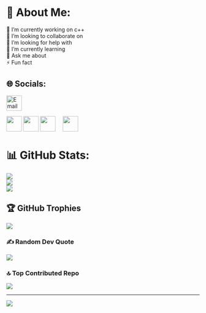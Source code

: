 # 💫 About Me:
🔭 I’m currently working on c++<br>👯 I’m looking to collaborate on <br>🤝 I’m looking for help with<br>🌱 I’m currently learning<br>💬 Ask me about<br>⚡ Fun fact


## 🌐 Socials:

<p align="left">
  <a href="mailto:abdennour.siousiou@univ-constantine2.dz">
    <img src="[https://cdn.jsdelivr.net/gh/simple-icons/simple-icons/icons/gmail.svg](https://upload.wikimedia.org/wikipedia/commons/4/4e/Gmail_icon_%282020%29.svg)" alt="Email" width="40" height="40" style="margin-right:15px;" />
  </a>

<p>
  <img src="https://cdn.jsdelivr.net/gh/devicons/devicon/icons/cplusplus/cplusplus-original.svg" width="40" height="40" style="margin-right:15px gap=10px" />
  <img src="https://cdn.jsdelivr.net/gh/devicons/devicon/icons/css3/css3-original.svg" width="40" height="40" style="margin-right:15px gap=10px" />
  <img src="https://cdn.jsdelivr.net/gh/devicons/devicon/icons/html5/html5-original.svg" width="40" height="40" style="margin-right:15px " />
  <img src="https://cdn.jsdelivr.net/gh/devicons/devicon/icons/java/java-original.svg" width="40" height="40"/>
</p>


# 📊 GitHub Stats:
![](https://github-readme-stats.vercel.app/api?username=S-Abdennour&theme=dark&hide_border=false&include_all_commits=true&count_private=true)<br/>
![](https://nirzak-streak-stats.vercel.app/?user=S-Abdennour&theme=dark&hide_border=false)<br/>
![](https://github-readme-stats.vercel.app/api/top-langs/?username=S-Abdennour&theme=dark&hide_border=false&include_all_commits=true&count_private=true&layout=compact)

## 🏆 GitHub Trophies
![](https://github-profile-trophy.vercel.app/?username=S-Abdennour&theme=buefy&no-frame=false&no-bg=false&margin-w=4)

### ✍️ Random Dev Quote
![](https://quotes-github-readme.vercel.app/api?type=horizontal&theme=radical)

### 🔝 Top Contributed Repo
![](https://github-contributor-stats.vercel.app/api?username=S-Abdennour&limit=5&theme=dark&combine_all_yearly_contributions=true)

---
[![](https://visitcount.itsvg.in/api?id=S-Abdennour&icon=10&color=10)](https://visitcount.itsvg.in)

<!-- Proudly created with GPRM ( https://gprm.itsvg.in ) -->
